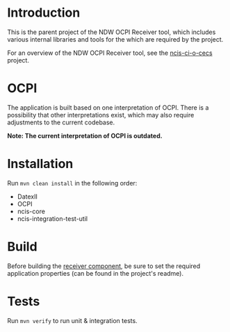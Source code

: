 # Introduction

This is the parent project of the NDW OCPI Receiver tool, which includes various internal libraries and tools for the
which are required by the project.

For an overview of the NDW OCPI Receiver tool, see the [ncis-ci-o-cecs](/ncis-ci-o-cecs) project.

# OCPI

The application is built based on one interpretation of OCPI. There is a possibility that other interpretations exist,
which may also require adjustments to the current codebase.

**Note: The current interpretation of OCPI is outdated.**

# Installation

Run ``mvn clean install`` in the following order:

- DatexII
- OCPI
- ncis-core
- ncis-integration-test-util

# Build

Before building the [receiver component](/ncis-ci-o-cecs), be sure to set the required application properties (can be
found in the project's readme).

# Tests

Run ``mvn verify`` to run unit & integration tests.
